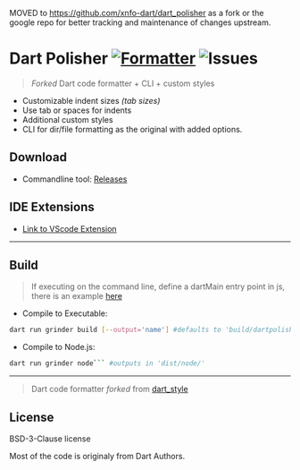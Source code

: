 MOVED to https://github.com/xnfo-dart/dart_polisher as a fork or the google repo for better tracking and maintenance of changes upstream.

# Dart Polisher [![Formatter](https://shields.io/badge/dart-Formatter_(fork)-green?logo=dart&style=flat-square)](https://github.com/xnfo-dart/dart_polisher) ![Issues](https://img.shields.io/github/issues/xnfo-dart/dart_polisher)
> *Forked* Dart code formatter + CLI + custom styles

 - Customizable indent sizes *(tab sizes)*  
 - Use tab or spaces for indents  
 - Additional custom styles  
 - CLI for dir/file formatting as the original with added options.

## Download
- Commandline tool: [Releases](https://github.com/xnfo-dart/dart_polisher/releases)

## IDE Extensions
- [Link to VScode Extension](https://github.com/xnfo-dart/dart-polisher-vscode)

---
## Build
> If executing on the command line, define a dartMain entry point in js, there is an example [here](tool\js_format_service.dart#142)

* Compile to Executable:<br>
```sh 
dart run grinder build [--output='name'] #defaults to 'build/dartpolish'
```
* Compile to Node.js:

```sh 
dart run grinder node``` #outputs in 'dist/node/'
```

---

>Dart code formatter *forked* from [dart_style](https://github.com/dart-lang/dart_style)

## License
BSD-3-Clause license

Most of the code is originaly from Dart Authors.
